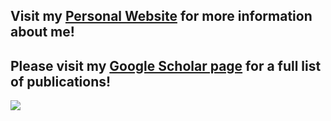 
<!--
**EmaadKhwaja/EmaadKhwaja** is a ✨ _special_ ✨ repository because its `README.md` (this file) appears on your GitHub profile.

Here are some ideas to get you started:

- 🔭 I’m currently working on ...
- 🌱 I’m currently learning ...
- 👯 I’m looking to collaborate on ...
- 🤔 I’m looking for help with ...
- 💬 Ask me about ...
- 📫 How to reach me: ...
- 😄 Pronouns: ...
- ⚡ Fun fact: ...
-->
## Visit my [Personal Website](emaad.org) for more information about me!

## Please visit my [Google Scholar page](https://scholar.google.com/citations?user=YpzxekoAAAAJ&hl=en) for a full list of publications!

![](Github.gif)
